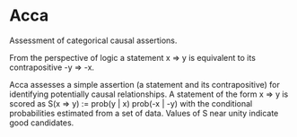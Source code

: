 # Acca

Assessment of categorical causal assertions.

From the perspective of logic a statement x => y is equivalent to its
contrapositive -y => -x.

Acca assesses a simple assertion (a statement and its contrapositive) for
identifying potentially causal relationships. A statement of the form x => y is
scored as S(x => y) := prob(y | x) prob(-x | -y) with the conditional
probabilities estimated from a set of data. Values of S near unity indicate good
candidates.
